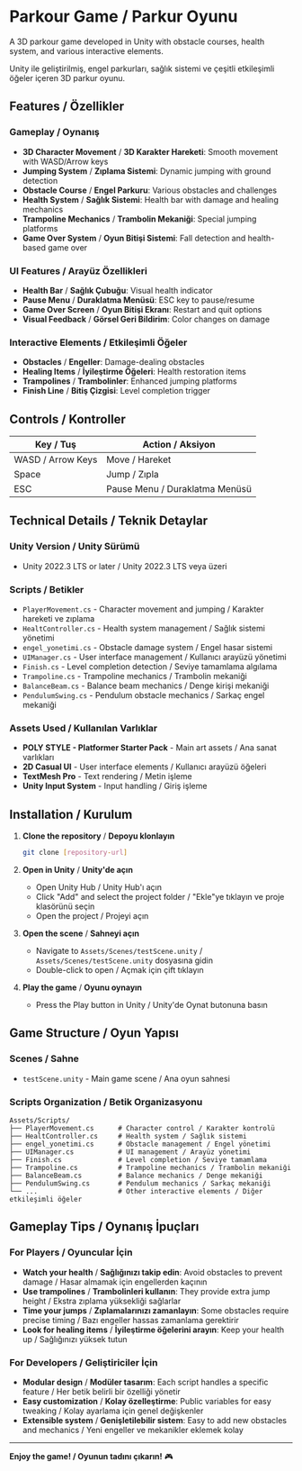 # Parkour Game / Parkur Oyunu

A 3D parkour game developed in Unity with obstacle courses, health system, and various interactive elements.

Unity ile geliştirilmiş, engel parkurları, sağlık sistemi ve çeşitli etkileşimli öğeler içeren 3D parkur oyunu.

## Features / Özellikler

### Gameplay / Oynanış
- **3D Character Movement** / **3D Karakter Hareketi**: Smooth movement with WASD/Arrow keys
- **Jumping System** / **Zıplama Sistemi**: Dynamic jumping with ground detection
- **Obstacle Course** / **Engel Parkuru**: Various obstacles and challenges
- **Health System** / **Sağlık Sistemi**: Health bar with damage and healing mechanics
- **Trampoline Mechanics** / **Trambolin Mekaniği**: Special jumping platforms
- **Game Over System** / **Oyun Bitişi Sistemi**: Fall detection and health-based game over

### UI Features / Arayüz Özellikleri
- **Health Bar** / **Sağlık Çubuğu**: Visual health indicator
- **Pause Menu** / **Duraklatma Menüsü**: ESC key to pause/resume
- **Game Over Screen** / **Oyun Bitişi Ekranı**: Restart and quit options
- **Visual Feedback** / **Görsel Geri Bildirim**: Color changes on damage

### Interactive Elements / Etkileşimli Öğeler
- **Obstacles** / **Engeller**: Damage-dealing obstacles
- **Healing Items** / **İyileştirme Öğeleri**: Health restoration items
- **Trampolines** / **Trambolinler**: Enhanced jumping platforms
- **Finish Line** / **Bitiş Çizgisi**: Level completion trigger

## Controls / Kontroller

| Key / Tuş | Action / Aksiyon |
|-----------|------------------|
| WASD / Arrow Keys | Move / Hareket |
| Space | Jump / Zıpla |
| ESC | Pause Menu / Duraklatma Menüsü |

## Technical Details / Teknik Detaylar

### Unity Version / Unity Sürümü
- Unity 2022.3 LTS or later / Unity 2022.3 LTS veya üzeri

### Scripts / Betikler
- `PlayerMovement.cs` - Character movement and jumping / Karakter hareketi ve zıplama
- `HealtController.cs` - Health system management / Sağlık sistemi yönetimi
- `engel_yonetimi.cs` - Obstacle damage system / Engel hasar sistemi
- `UIManager.cs` - User interface management / Kullanıcı arayüzü yönetimi
- `Finish.cs` - Level completion detection / Seviye tamamlama algılama
- `Trampoline.cs` - Trampoline mechanics / Trambolin mekaniği
- `BalanceBeam.cs` - Balance beam mechanics / Denge kirişi mekaniği
- `PendulumSwing.cs` - Pendulum obstacle mechanics / Sarkaç engel mekaniği

### Assets Used / Kullanılan Varlıklar
- **POLY STYLE - Platformer Starter Pack** - Main art assets / Ana sanat varlıkları
- **2D Casual UI** - User interface elements / Kullanıcı arayüzü öğeleri
- **TextMesh Pro** - Text rendering / Metin işleme
- **Unity Input System** - Input handling / Giriş işleme

## Installation / Kurulum

1. **Clone the repository** / **Depoyu klonlayın**
   ```bash
   git clone [repository-url]
   ```

2. **Open in Unity** / **Unity'de açın**
   - Open Unity Hub / Unity Hub'ı açın
   - Click "Add" and select the project folder / "Ekle"ye tıklayın ve proje klasörünü seçin
   - Open the project / Projeyi açın

3. **Open the scene** / **Sahneyi açın**
   - Navigate to `Assets/Scenes/testScene.unity` / `Assets/Scenes/testScene.unity` dosyasına gidin
   - Double-click to open / Açmak için çift tıklayın

4. **Play the game** / **Oyunu oynayın**
   - Press the Play button in Unity / Unity'de Oynat butonuna basın

## Game Structure / Oyun Yapısı

### Scenes / Sahne
- `testScene.unity` - Main game scene / Ana oyun sahnesi

### Scripts Organization / Betik Organizasyonu
```
Assets/Scripts/
├── PlayerMovement.cs      # Character control / Karakter kontrolü
├── HealtController.cs     # Health system / Sağlık sistemi
├── engel_yonetimi.cs      # Obstacle management / Engel yönetimi
├── UIManager.cs           # UI management / Arayüz yönetimi
├── Finish.cs              # Level completion / Seviye tamamlama
├── Trampoline.cs          # Trampoline mechanics / Trambolin mekaniği
├── BalanceBeam.cs         # Balance mechanics / Denge mekaniği
├── PendulumSwing.cs       # Pendulum mechanics / Sarkaç mekaniği
└── ...                    # Other interactive elements / Diğer etkileşimli öğeler
```

## Gameplay Tips / Oynanış İpuçları

### For Players / Oyuncular İçin
- **Watch your health** / **Sağlığınızı takip edin**: Avoid obstacles to prevent damage / Hasar almamak için engellerden kaçının
- **Use trampolines** / **Trambolinleri kullanın**: They provide extra jump height / Ekstra zıplama yüksekliği sağlarlar
- **Time your jumps** / **Zıplamalarınızı zamanlayın**: Some obstacles require precise timing / Bazı engeller hassas zamanlama gerektirir
- **Look for healing items** / **İyileştirme öğelerini arayın**: Keep your health up / Sağlığınızı yüksek tutun

### For Developers / Geliştiriciler İçin
- **Modular design** / **Modüler tasarım**: Each script handles a specific feature / Her betik belirli bir özelliği yönetir
- **Easy customization** / **Kolay özelleştirme**: Public variables for easy tweaking / Kolay ayarlama için genel değişkenler
- **Extensible system** / **Genişletilebilir sistem**: Easy to add new obstacles and mechanics / Yeni engeller ve mekanikler eklemek kolay


---

**Enjoy the game! / Oyunun tadını çıkarın!** 🎮
